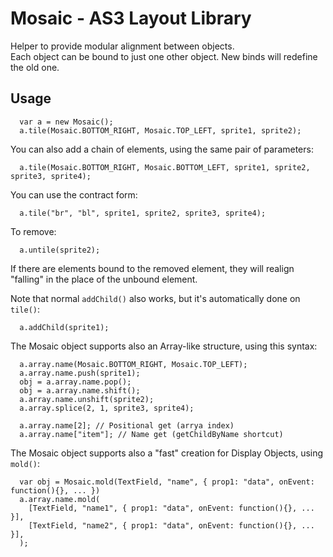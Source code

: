 Mosaic - AS3 Layout Library
===========================

Helper to provide modular alignment between objects.  
Each object can be bound to just one other object. New binds will redefine the old one.

Usage
-----

```
  var a = new Mosaic();
  a.tile(Mosaic.BOTTOM_RIGHT, Mosaic.TOP_LEFT, sprite1, sprite2);
```

You can also add a chain of elements, using the same pair of parameters:

```
  a.tile(Mosaic.BOTTOM_RIGHT, Mosaic.BOTTOM_LEFT, sprite1, sprite2, sprite3, sprite4);
```

You can use the contract form:

```
  a.tile("br", "bl", sprite1, sprite2, sprite3, sprite4);
```

To remove:

```
  a.untile(sprite2);
```

If there are elements bound to the removed element, they will realign "falling"
in the place of the unbound element.

Note that normal `addChild()` also works, but it's automatically done on `tile()`:
```
  a.addChild(sprite1);
```

The Mosaic object supports also an Array-like structure, using this syntax:

```
  a.array.name(Mosaic.BOTTOM_RIGHT, Mosaic.TOP_LEFT);
  a.array.name.push(sprite1);
  obj = a.array.name.pop();
  obj = a.array.name.shift();
  a.array.name.unshift(sprite2);
  a.array.splice(2, 1, sprite3, sprite4);

  a.array.name[2]; // Positional get (arrya index)
  a.array.name["item"]; // Name get (getChildByName shortcut)
```

The Mosaic object supports also a "fast" creation for Display Objects, using `mold()`:

```
  var obj = Mosaic.mold(TextField, "name", { prop1: "data", onEvent: function(){}, ... })
  a.array.name.mold(
    [TextField, "name1", { prop1: "data", onEvent: function(){}, ... }],
    [TextField, "name2", { prop1: "data", onEvent: function(){}, ... }],
  );
```
